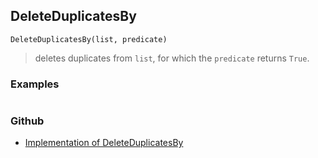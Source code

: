 ## DeleteDuplicatesBy

```
DeleteDuplicatesBy(list, predicate)
```

> deletes duplicates from `list`, for which the `predicate` returns `True`.
 
 
### Examples 

```

```
 
 

### Github

* [Implementation of DeleteDuplicatesBy](https://github.com/axkr/symja_android_library/blob/master/symja_android_library/matheclipse-core/src/main/java/org/matheclipse/core/builtin/ListFunctions.java#L2135) 
